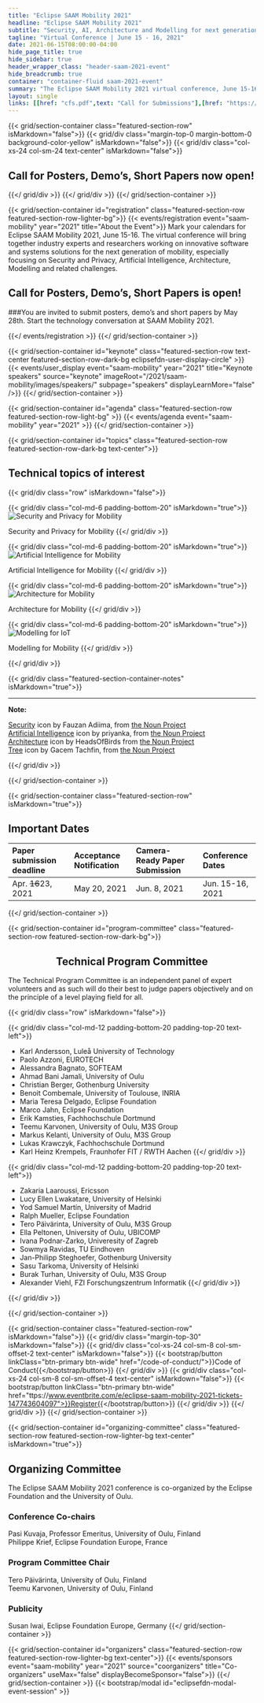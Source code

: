 ```yaml
---
title: "Eclipse SAAM Mobility 2021"
headline: "Eclipse SAAM Mobility 2021"
subtitle: "Security, AI, Architecture and Modelling for next generation Mobility"
tagline: "Virtual Conference | June 15 - 16, 2021"
date: 2021-06-15T08:00:00-04:00
hide_page_title: true
hide_sidebar: true
header_wrapper_class: "header-saam-2021-event"
hide_breadcrumb: true
container: "container-fluid saam-2021-event"
summary: "The Eclipse SAAM Mobility 2021 virtual conference, June 15-16, will bring together industry experts and researchers working on innovative software and systems solutions for the next generation of mobility, especially focusing on Security and Privacy, Artificial Intelligence, Architecture, Modelling and related challenges."
layout: single
links: [[href: "cfs.pdf",text: "Call for Submissions"],[href: "https://www.eventbrite.com/e/eclipse-saam-mobility-2021-tickets-147743604097",text: "Register"],[href: "https://easychair.org/my/conference?conf=esaamm2021#",text: "Submit"]]
---
```

<!-- Introduction -->
{{< grid/section-container class="featured-section-row" isMarkdown="false">}}
	{{< grid/div class="margin-top-0 margin-bottom-0 background-color-yellow" isMarkdown="false">}}
	    {{< grid/div class="col-xs-24 col-sm-24 text-center" isMarkdown="false">}}
	       <h2 color="red">Call for Posters, Demo’s, Short Papers now open! </h2>
	    {{</ grid/div >}}
	{{</ grid/div >}}
{{</ grid/section-container >}}

{{< grid/section-container id="registration" class="featured-section-row featured-section-row-lighter-bg">}}
{{< events/registration event="saam-mobility" year="2021" title="About the Event">}}
Mark your calendars for Eclipse SAAM Mobility 2021, June 15-16. The virtual conference will bring together industry experts and researchers working on innovative software and systems solutions for the next generation of mobility, especially focusing on Security and Privacy, Artificial Intelligence, Architecture, Modelling and related challenges.

## Call for Posters, Demo’s, Short Papers is open!

###You are invited to submit posters, demo’s and short papers by May 28th. Start the technology conversation at SAAM Mobility 2021.

{{</ events/registration >}}
{{</ grid/section-container >}}

[//]: # (Keynote speakers)
{{< grid/section-container id="keynote" class="featured-section-row text-center featured-section-row-dark-bg eclipsefdn-user-display-circle" >}}
  {{< events/user_display event="saam-mobility" year="2021" title="Keynote speakers" source="keynote" imageRoot="/2021/saam-mobility/images/speakers/" subpage="speakers" displayLearnMore="false" />}}
{{</ grid/section-container >}}

[//]: # (Agenda)
{{< grid/section-container id="agenda" class="featured-section-row featured-section-row-light-bg" >}}
  {{< events/agenda event="saam-mobility" year="2021" >}}
{{</ grid/section-container >}}

<!-- Topics -->
{{< grid/section-container id="topics" class="featured-section-row featured-section-row-dark-bg text-center">}}

<h2>Technical topics of interest</h2>

{{< grid/div class="row" isMarkdown="false">}}

{{< grid/div class="col-md-6 padding-bottom-20" isMarkdown="true">}}
![Security and Privacy for Mobility](images/security.png)

Security and Privacy for Mobility
{{</ grid/div >}}

{{< grid/div class="col-md-6 padding-bottom-20" isMarkdown="true">}}
![Artificial Intelligence for Mobility](images/ai.png)

Artificial Intelligence for Mobility
{{</ grid/div >}}

{{< grid/div class="col-md-6 padding-bottom-20" isMarkdown="true">}}
![Architecture for Mobility](images/architecture.png)

Architecture for Mobility
{{</ grid/div >}}

{{< grid/div class="col-md-6 padding-bottom-20" isMarkdown="true">}}
![Modelling for IoT](images/modeling.png)

Modelling for Mobility
{{</ grid/div >}}


{{</ grid/div >}}

{{< grid/div class="featured-section-container-notes" isMarkdown="true">}}

---
**Note:**

[Security](https://thenounproject.com/search/?q=security&i=3349833) icon by Fauzan Adiima, from [the Noun Project](http://thenounproject.com/) \
[Artificial Intelligence](https://thenounproject.com/search/?q=artificial%20intelligence&i=2858867) icon by priyanka, from [the Noun Project](http://thenounproject.com/) \
[Architecture](https://thenounproject.com/search/?q=temple&i=1613664) icon by HeadsOfBirds from [the Noun Project](http://thenounproject.com/) \
[Tree](https://thenounproject.com/search/?q=modelling&i=2710243) icon by Gacem Tachfin, from [the Noun Project](http://thenounproject.com/)

{{</ grid/div >}}


{{</ grid/section-container >}}


[//]: # (Dates)
{{< grid/section-container class="featured-section-row" isMarkdown="true">}}

## Important Dates

| Paper submission deadline | Acceptance Notification | Camera-Ready Paper Submission |    Conference Dates   |
| :------------------------ | :---------------------- | :---------------------------- | :-------------------- |
|      Apr. ~~16~~23, 2021        |      May 20, 2021       |      Jun. 8, 2021             |      Jun. 15-16, 2021 |

{{</ grid/section-container >}}

[//]: # (TCP)
{{< grid/section-container id="program-committee" class="featured-section-row featured-section-row-dark-bg">}}  
<h2 align="center">Technical Program Committee </h2>

The Technical Program Committee is an independent panel of expert volunteers and as such will do their best to judge papers objectively and on the principle of a level playing field for all. 

{{< grid/div class="row" isMarkdown="false">}}

{{< grid/div class="col-md-12 padding-bottom-20 padding-top-20 text-left">}}
* Karl Andersson, Luleå University of Technology
* Paolo Azzoni, EUROTECH
* Alessandra Bagnato, SOFTEAM
* Ahmad Bani Jamali, University of Oulu
* Christian Berger, Gothenburg University
* Benoit Combemale, University of Toulouse, INRIA
* Maria Teresa Delgado, Eclipse Foundation 
* Marco Jahn, Eclipse Foundation
* Erik Kamsties, Fachhochschule Dortmund
* Teemu Karvonen, University of Oulu, M3S Group
* Markus Kelanti, University of Oulu, M3S Group
* Lukas Krawczyk, Fachhochschule Dortmund
* Karl Heinz Krempels, Fraunhofer FIT / RWTH Aachen
{{</ grid/div >}}

{{< grid/div class="col-md-12 padding-bottom-20 padding-top-20 text-left">}}
* Zakaria Laaroussi, Ericsson
* Lucy Ellen Lwakatare, University of Helsinki
* Yod Samuel Martín, University of Madrid
* Ralph Mueller, Eclipse Foundation
* Tero Päivärinta, University of Oulu, M3S Group
* Ella Peltonen, University of Oulu, UBICOMP
* Ivana Podnar-Zarko, Univeresity of Zagreb
* Sowmya Ravidas, TU Eindhoven
* Jan-Philipp Steghoefer, Gothenburg University
* Sasu Tarkoma, University of Helsinki
* Burak Turhan, University of Oulu, M3S Group
* Alexander Viehl, FZI Forschungszentrum Informatik
{{</ grid/div >}}

{{</ grid/div >}}

{{</ grid/section-container >}}

[//]: # (Register)
{{< grid/section-container class="featured-section-row" isMarkdown="false">}}
	{{< grid/div class="margin-top-30" isMarkdown="false">}}
	    {{< grid/div class="col-xs-24 col-sm-8 col-sm-offset-2 text-center" isMarkdown="false">}}
	        {{< bootstrap/button linkClass="btn-primary btn-wide" href="/code-of-conduct/">}}Code of Conduct{{</bootstrap/button>}}
	    {{</ grid/div >}}
	    {{< grid/div class="col-xs-24 col-sm-8 col-sm-offset-4 text-center" isMarkdown="false">}}
	        {{< bootstrap/button linkClass="btn-primary btn-wide" href="ttps://www.eventbrite.com/e/eclipse-saam-mobility-2021-tickets-147743604097">}}Register{{</bootstrap/button>}}
	    {{</ grid/div >}}
	{{</ grid/div >}}
{{</ grid/section-container >}}

[//]: # (Organizing Committee)
{{< grid/section-container id="organizing-committee" class="featured-section-row featured-section-row-lighter-bg text-center" isMarkdown="true">}}

## Organizing Committee 

The Eclipse SAAM Mobility 2021 conference is co-organized by the Eclipse Foundation and the University of Oulu.

### Conference Co-chairs

Pasi Kuvaja, Professor Emeritus, University of Oulu, Finland\
Philippe Krief, Eclipse Foundation Europe, France

### Program Committee Chair
Tero Päivärinta, University of Oulu, Finland\
Teemu Karvonen, University of Oulu, Finland

### Publicity  
Susan Iwai, Eclipse Foundation Europe, Germany
{{</ grid/section-container >}}

<!--
{{< grid/section-container id="speakers" class="featured-section-row text-center featured-section-row-dark-bg eclipsefdn-user-display-circle" >}}
  {{< events/user_display event="saam-mobility" year="2021" title="Speakers" source="speakers" />}}
{{</ grid/section-container >}}

{{< grid/section-container id="agenda" class="featured-section-row featured-section-row-light-bg" title="Agenda">}}
  {{< events/agenda event="saam-mobility" year="2021" >}}
{{</ grid/section-container >}}
-->

{{< grid/section-container id="organizers" class="featured-section-row featured-section-row-lighter-bg text-center">}}
  {{< events/sponsors event="saam-mobility" year="2021" source="coorganizers" title="Co-organizers" useMax="false" displayBecomeSponsor="false">}}
{{</ grid/section-container >}}
{{< bootstrap/modal id="eclipsefdn-modal-event-session" >}}

